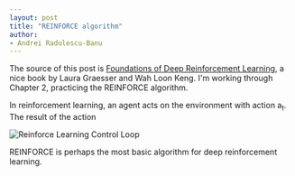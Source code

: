 ```yaml
---
layout: post
title: "REINFORCE algorithm"
author:
- Andrei Radulescu-Banu
---
```


The source of this post is [Foundations of Deep Reinforcement Learning](https://www.amazon.com/Deep-Reinforcement-Learning-Python-Hands/dp/0135172381), a nice book by Laura Graesser and Wah Loon Keng. I'm working through Chapter 2, practicing the REINFORCE algorithm.

In reinforcement learning, an agent acts on the environment with action a<sub>t</sub>. The result of the action

![Reinforce Learning Control Loop](http://bitdribble.github.io/diagrams/reinforce_learning_control_loop.png)

REINFORCE is perhaps the most basic algorithm for deep reinforcement learning. 

